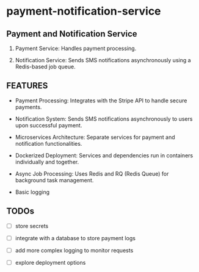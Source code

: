 # payment-notification-service
## Payment and Notification Service

1) Payment Service: Handles payment processing.

2) Notification Service: Sends SMS notifications asynchronously using a Redis-based job queue.

## FEATURES

- Payment Processing: Integrates with the Stripe API to handle secure payments.

- Notification System: Sends SMS notifications asynchronously to users upon successful payment.

- Microservices Architecture: Separate services for payment and notification functionalities.

- Dockerized Deployment: Services and dependencies run in containers individually and together.

- Async Job Processing: Uses Redis and RQ (Redis Queue) for background task management.

- Basic logging

## TODOs

- [ ] store secrets
- [ ] integrate with a database to store payment logs
- [ ] add more complex logging to monitor requests
- [ ] explore deployment options

